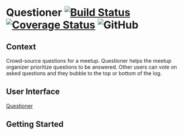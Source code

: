 # Questioner [![Build Status](https://travis-ci.com/the22mastermind/questioner.svg?branch=develop)](https://travis-ci.com/the22mastermind/questioner) [![Coverage Status](https://coveralls.io/repos/github/the22mastermind/questioner/badge.svg?branch=develop)](https://coveralls.io/github/the22mastermind/questioner?branch=develop) ![GitHub](https://img.shields.io/github/license/mashape/apistatus.svg)

## Context
Crowd-source questions for a meetup.
Questioner​​ helps the meetup organizer prioritize questions to be answered.
Other users can vote on asked questions and they bubble to the top or bottom of the log.

## User Interface
[Questioner](https://the22mastermind.github.io/questioner/)

## Getting Started